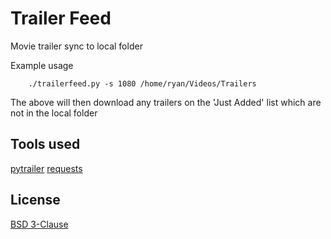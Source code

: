 Trailer Feed
=========
Movie trailer sync to local folder


Example usage
```
    ./trailerfeed.py -s 1080 /home/ryan/Videos/Trailers

```

The above will then download any trailers on the 'Just Added' list which are not in the local folder

Tools used
--------------
[pytrailer](https://github.com/sochotnicky/pytrailer)
[requests](https://github.com/kennethreitz/requests)


License
----

[BSD 3-Clause](http://www.opensource.org/licenses/BSD-3-Clause)



